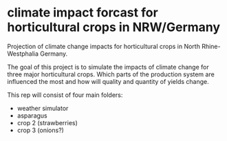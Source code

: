 # climate impact forcast for horticultural crops in NRW/Germany
Projection of climate change impacts for horticultural crops in North Rhine-Westphalia Germany.

The goal of this project is to simulate the impacts of climate change for three major horticultural crops. Which parts of the production system are influenced the most and how will quality and quantity of yields change.

This rep will consist of four main folders:
* weather simulator
* asparagus
* crop 2 (strawberries)
* crop 3 (onions?)


